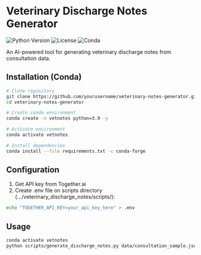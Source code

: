 # Veterinary Discharge Notes Generator

![Python Version](https://img.shields.io/badge/python-3.9%2B-blue)
![License](https://img.shields.io/badge/license-MIT-green)
![Conda](https://img.shields.io/badge/conda-supported-brightgreen)

An AI-powered tool for generating veterinary discharge notes from consultation data.

## Installation (Conda)

```bash
# Clone repository
git clone https://github.com/yourusername/veterinary-notes-generator.git
cd veterinary-notes-generator

# Create conda environment
conda create -n vetnotes python=3.9 -y

# Activate environment
conda activate vetnotes

# Install dependencies
conda install --file requirements.txt -c conda-forge
```

## Configuration

1. Get API key from Together.ai
2. Create .env file on scripts directory (.../veterinary_discharge_notes/scripts/):

```bash
echo "TOGETHER_API_KEY=your_api_key_here" > .env
```

## Usage 

```bash
conda activate vetnotes
python scripts/generate_discharge_notes.py data/consultation_sample.json```
